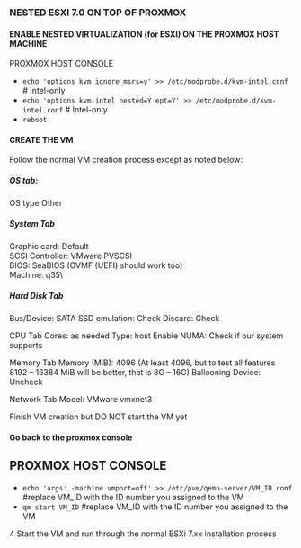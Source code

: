 ### NESTED ESXI 7.0 ON TOP OF PROXMOX

#### ENABLE NESTED VIRTUALIZATION (for ESXI) ON THE PROXMOX HOST MACHINE
PROXMOX HOST CONSOLE
- `echo 'options kvm ignore_msrs=y' >> /etc/modprobe.d/kvm-intel.conf `      # Intel-only
- `echo 'options kvm-intel nested=Y ept=Y' >> /etc/modprobe.d/kvm-intel.conf` # Intel-only
- `reboot`

#### CREATE THE VM
Follow the normal VM creation process except as noted below:

##### OS tab:
OS type Other

##### System Tab
Graphic card: Default\
SCSI Controller: VMware PVSCSI\
BIOS: SeaBIOS (OVMF (UEFI) should work too)\
Machine: q35\

##### Hard Disk Tab
Bus/Device: SATA
SSD emulation: Check
Discard: Check

CPU Tab
Cores: as needed
Type: host 
Enable NUMA: Check if our system supports

Memory Tab
Memory (MiB): 4096 (At least 4096, but to test all features 8192 – 16384 MiB will be better, that is 8G – 16G)
Ballooning Device: Uncheck

Network Tab
Model: VMware vmxnet3

Finish VM creation but DO NOT start the VM yet

#### Go back to the proxmox console
## PROXMOX HOST CONSOLE
- `echo 'args: -machine vmport=off' >> /etc/pve/qemu-server/VM_ID.conf` #replace VM_ID with the ID number you assigned to the VM
- `qm start VM_ID` #replace VM_ID with the ID number you assigned to the VM

4 Start the VM and run through the normal ESXi 7.xx installation process
